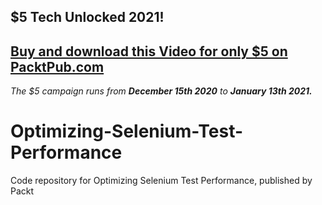 ## $5 Tech Unlocked 2021!
[Buy and download this Video for only $5 on PacktPub.com](https://www.packtpub.com/product/optimizing-selenium-test-performance-video/9781788476522)
-----
*The $5 campaign         runs from __December 15th 2020__ to __January 13th 2021.__*

# Optimizing-Selenium-Test-Performance
Code repository for Optimizing Selenium Test Performance, published by Packt

